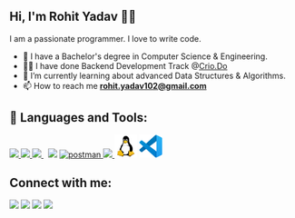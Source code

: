 ## Hi, I'm Rohit Yadav 🙋‍♂️

I am a passionate programmer. I love to write code.

<!-- - 👋 Hi, I’m @rohityadav-me -->
<!-- - 👀 I’m interested in ... -->
<!-- - 💞️ I’m looking to collaborate on ... -->
- 💼 I have a Bachelor's degree in Computer Science & Engineering.
- 👨‍💻 I have done Backend Development Track @<a href= "https://crio.do/">Crio.Do</a> <!--Add your portfolio link-->
- 🌱 I’m currently learning about advanced Data Structures & Algorithms.
- 📫 How to reach me **rohit.yadav102@gmail.com**

## 🚀 Languages and Tools:
<p align="left"> 
    <a href="https://www.java.com" target="_blank"> <img src="https://img.icons8.com/color/48/000000/java-coffee-cup-logo.png"/> </a>
    <a href="https://spring.io/projects/spring-boot" target="_blank"> <img src="https://img.icons8.com/color/48/000000/spring-logo.png"/> </a> 
    <a style="padding-right:8px;" href="https://www.mysql.com/" target="_blank"> <img src="https://img.icons8.com/fluent/50/000000/mysql-logo.png"/> </a>
    <a href = "https://en.wikipedia.org/wiki/C_(programming_language)"><img height = "40" src = "https://cdn.icon-icons.com/icons2/2415/PNG/512/c_original_logo_icon_146611.png"></a>
    <a href="https://postman.com" target="_blank"> <img src="https://www.vectorlogo.zone/logos/getpostman/getpostman-icon.svg" alt="postman" width="45" height="45"/> </a>   
    <a href="https://git-scm.com/" target="_blank"> <img src="https://img.icons8.com/color/48/000000/git.png"/> </a> 
    <a href="https://raw.githubusercontent.com/github/explore/80688e429a7d4ef2fca1e82350fe8e3517d3494d/topics/linux/linux.png"><img height="40" src= "https://raw.githubusercontent.com/github/explore/80688e429a7d4ef2fca1e82350fe8e3517d3494d/topics/linux/linux.png"/></a>
    <a href = "https://raw.githubusercontent.com/github/explore/80688e429a7d4ef2fca1e82350fe8e3517d3494d/topics/visual-studio-code/visual-studio-code.png"><img height = "40" src = "https://raw.githubusercontent.com/github/explore/80688e429a7d4ef2fca1e82350fe8e3517d3494d/topics/visual-studio-code/visual-studio-code.png"></a>
</p>

## Connect with me:
<p align="left">
<a href = "https://www.linkedin.com/in/rohityadav-me/"><img src="https://img.icons8.com/fluent/48/000000/linkedin.png"/></a>
<a href = "https://www.hackerrank.com/rohityadav_me"><img height = "40" src = "https://media-exp1.licdn.com/dms/image/C4D0BAQFjiWOgmSVg3g/company-logo_200_200/0?e=2159024400&v=beta&t=6ylX0XZI4-3_aX5nXpNANj-RuurjOTC-WQMo23zZB58"></a>
<a href = "https://leetcode.com/rohityadav_me/"><img height = "40" src="https://img.icons8.com/external-tal-revivo-color-tal-revivo/48/000000/external-level-up-your-coding-skills-and-quickly-land-a-job-logo-color-tal-revivo.png"/></a>
<a href = "https://www.instagram.com/rohityadav_me/"><img src="https://img.icons8.com/fluent/48/000000/instagram-new.png"/></a>
</p>

<!---
rohityadav-me/rohityadav-me is a ✨ special ✨ repository because its `README.md` (this file) appears on your GitHub profile.
You can click the Preview link to take a look at your changes.
--->
